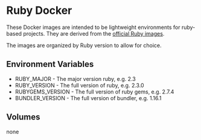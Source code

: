 Ruby Docker
===========

These Docker images are intended to be lightweight environments for ruby-based
projects.  They are derived from the [official Ruby images][].

The images are organized by Ruby version to allow for choice.

## Environment Variables

  * RUBY_MAJOR - The major version ruby, e.g. 2.3
  * RUBY_VERSION - The full version of ruby, e.g. 2.3.0
  * RUBYGEMS_VERSION - The full version of ruby gems, e.g. 2.7.4
  * BUNDLER_VERSION - The full version of bundler, e.g. 1.16.1

## Volumes

none

[official Ruby images]: https://hub.docker.com/r/library/ruby/

